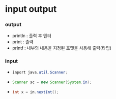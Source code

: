 # input output

### output
+ println : 출력 후 엔터
+ print : 출력
+ printf : 내부의 내용을 지정된 포맷을 사용해 출력(타입)

### input
+ 
    ```java
    inport java.util.Scanner;
    ```
+ 
    ```java 
    Scanner sc = new Scanner(System.in);
    ```
+   ```java
    int x = in.nextInt();
    ```
